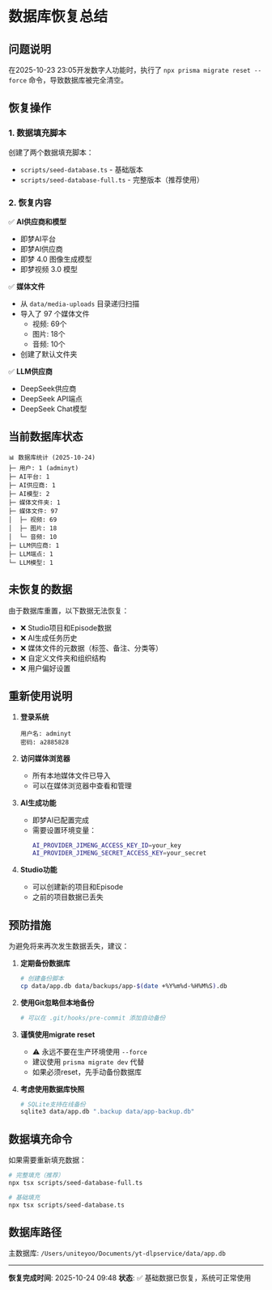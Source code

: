 # 数据库恢复总结

## 问题说明

在2025-10-23 23:05开发数字人功能时，执行了 `npx prisma migrate reset --force` 命令，导致数据库被完全清空。

## 恢复操作

### 1. 数据填充脚本

创建了两个数据填充脚本：
- `scripts/seed-database.ts` - 基础版本
- `scripts/seed-database-full.ts` - 完整版本（推荐使用）

### 2. 恢复内容

✅ **AI供应商和模型**
- 即梦AI平台
- 即梦AI供应商
- 即梦 4.0 图像生成模型
- 即梦视频 3.0 模型

✅ **媒体文件**
- 从 `data/media-uploads` 目录递归扫描
- 导入了 97 个媒体文件
  - 视频: 69个
  - 图片: 18个
  - 音频: 10个
- 创建了默认文件夹

✅ **LLM供应商**
- DeepSeek供应商
- DeepSeek API端点
- DeepSeek Chat模型

## 当前数据库状态

```
📊 数据库统计 (2025-10-24)
├─ 用户: 1 (adminyt)
├─ AI平台: 1
├─ AI供应商: 1
├─ AI模型: 2
├─ 媒体文件夹: 1
├─ 媒体文件: 97
│  ├─ 视频: 69
│  ├─ 图片: 18
│  └─ 音频: 10
├─ LLM供应商: 1
├─ LLM端点: 1
└─ LLM模型: 1
```

## 未恢复的数据

由于数据库重置，以下数据无法恢复：
- ❌ Studio项目和Episode数据
- ❌ AI生成任务历史
- ❌ 媒体文件的元数据（标签、备注、分类等）
- ❌ 自定义文件夹和组织结构
- ❌ 用户偏好设置

## 重新使用说明

1. **登录系统**
   ```
   用户名: adminyt
   密码: a2885828
   ```

2. **访问媒体浏览器**
   - 所有本地媒体文件已导入
   - 可以在媒体浏览器中查看和管理

3. **AI生成功能**
   - 即梦AI已配置完成
   - 需要设置环境变量：
     ```bash
     AI_PROVIDER_JIMENG_ACCESS_KEY_ID=your_key
     AI_PROVIDER_JIMENG_SECRET_ACCESS_KEY=your_secret
     ```

4. **Studio功能**
   - 可以创建新的项目和Episode
   - 之前的项目数据已丢失

## 预防措施

为避免将来再次发生数据丢失，建议：

1. **定期备份数据库**
   ```bash
   # 创建备份脚本
   cp data/app.db data/backups/app-$(date +%Y%m%d-%H%M%S).db
   ```

2. **使用Git忽略但本地备份**
   ```bash
   # 可以在 .git/hooks/pre-commit 添加自动备份
   ```

3. **谨慎使用migrate reset**
   - ⚠️ 永远不要在生产环境使用 `--force`
   - 建议使用 `prisma migrate dev` 代替
   - 如果必须reset，先手动备份数据库

4. **考虑使用数据库快照**
   ```bash
   # SQLite支持在线备份
   sqlite3 data/app.db ".backup data/app-backup.db"
   ```

## 数据填充命令

如果需要重新填充数据：

```bash
# 完整填充（推荐）
npx tsx scripts/seed-database-full.ts

# 基础填充
npx tsx scripts/seed-database.ts
```

## 数据库路径

主数据库: `/Users/uniteyoo/Documents/yt-dlpservice/data/app.db`

---
**恢复完成时间**: 2025-10-24 09:48
**状态**: ✅ 基础数据已恢复，系统可正常使用
